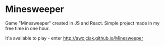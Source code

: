 # Minesweeper
Game "Minesweeper" created in JS and React.
Simple project made in my free time in one hour.

It'a available to play - enter http://awojciak.github.io/Minesweeper
